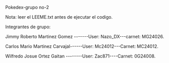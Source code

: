Pokedex-grupo no-2

Nota: leer el LEEME.txt antes de ejecutar el codigo.

Integrantes de grupo:

Jimmy Roberto Martinez Gomez -------User: Nazo_DX---carnet: MG24026.

Carlos Mario Martinez Carvajal------User: Mc24012---Carnet: MC24012. 

Wilfredo Josue Ortez Gaitan --------User: Zac871----Carnet: 0G24008. 
